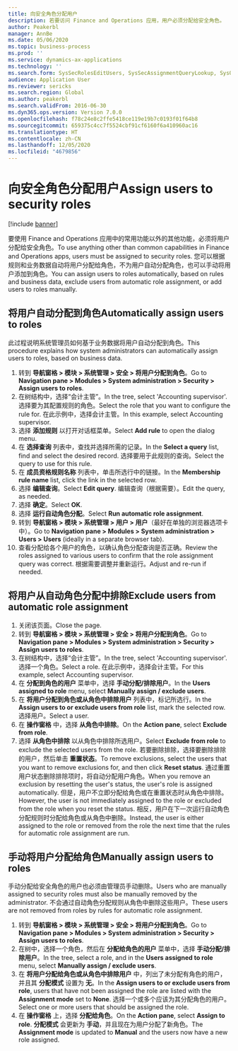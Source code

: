 ```yaml
---
title: 向安全角色分配用户
description: 若要访问 Finance and Operations 应用，用户必须分配给安全角色。
author: Peakerbl
manager: AnnBe
ms.date: 05/06/2020
ms.topic: business-process
ms.prod: ''
ms.service: dynamics-ax-applications
ms.technology: ''
ms.search.form: SysSecRolesEditUsers, SysSecAssignmentQueryLookup, SysQueryForm, SysSecRoleExcludeUsers
audience: Application User
ms.reviewer: sericks
ms.search.region: Global
ms.author: peakerbl
ms.search.validFrom: 2016-06-30
ms.dyn365.ops.version: Version 7.0.0
ms.openlocfilehash: f78c24e8c2ffe5418ce119e19b7c0193f01f64b8
ms.sourcegitcommit: 659375c4cc7f5524cbf91cf6160f6a410960ac16
ms.translationtype: HT
ms.contentlocale: zh-CN
ms.lasthandoff: 12/05/2020
ms.locfileid: "4679856"
---
```

# <a name="assign-users-to-security-roles"></a><span data-ttu-id="19f3e-103">向安全角色分配用户</span><span class="sxs-lookup"><span data-stu-id="19f3e-103">Assign users to security roles</span></span>

[!include [banner](../../includes/banner.md)]

<span data-ttu-id="19f3e-104">要使用 Finance and Operations 应用中的常用功能以外的其他功能，必须将用户分配给安全角色。</span><span class="sxs-lookup"><span data-stu-id="19f3e-104">To use anything other than common capabilities in Finance and Operations apps, users must be assigned to security roles.</span></span> <span data-ttu-id="19f3e-105">您可以根据规则和业务数据自动将用户分配给角色，不为用户自动分配角色，也可以手动将用户添加到角色。</span><span class="sxs-lookup"><span data-stu-id="19f3e-105">You can assign users to roles automatically, based on rules and business data, exclude users from automatic role assignment, or add users to roles manually.</span></span>

## <a name="automatically-assign-users-to-roles"></a><span data-ttu-id="19f3e-106">将用户自动分配到角色</span><span class="sxs-lookup"><span data-stu-id="19f3e-106">Automatically assign users to roles</span></span>
<span data-ttu-id="19f3e-107">此过程说明系统管理员如何基于业务数据将用户自动分配到角色。</span><span class="sxs-lookup"><span data-stu-id="19f3e-107">This procedure explains how system administrators can automatically assign users to roles, based on business data.</span></span> 
1. <span data-ttu-id="19f3e-108">转到 **导航窗格 > 模块 > 系统管理 > 安全 > 将用户分配到角色**。</span><span class="sxs-lookup"><span data-stu-id="19f3e-108">Go to **Navigation pane > Modules > System administration > Security > Assign users to roles**.</span></span>
2. <span data-ttu-id="19f3e-109">在树结构中，选择“会计主管”。</span><span class="sxs-lookup"><span data-stu-id="19f3e-109">In the tree, select 'Accounting supervisor'.</span></span> <span data-ttu-id="19f3e-110">选择要为其配置规则的角色。</span><span class="sxs-lookup"><span data-stu-id="19f3e-110">Select the role that you want to configure the rule for.</span></span> <span data-ttu-id="19f3e-111">在此示例中，选择会计主管。</span><span class="sxs-lookup"><span data-stu-id="19f3e-111">In this example, select Accounting supervisor.</span></span> 
3. <span data-ttu-id="19f3e-112">选择 **添加规则** 以打开对话框菜单。</span><span class="sxs-lookup"><span data-stu-id="19f3e-112">Select **Add rule** to open the dialog menu.</span></span>
4. <span data-ttu-id="19f3e-113">在 **选择查询** 列表中，查找并选择所需的记录。</span><span class="sxs-lookup"><span data-stu-id="19f3e-113">In the **Select a query** list, find and select the desired record.</span></span> <span data-ttu-id="19f3e-114">选择要用于此规则的查询。</span><span class="sxs-lookup"><span data-stu-id="19f3e-114">Select the query to use for this rule.</span></span>  
5. <span data-ttu-id="19f3e-115">在 **成员资格规则名称** 列表中，单击所选行中的链接。</span><span class="sxs-lookup"><span data-stu-id="19f3e-115">In the **Membership rule name** list, click the link in the selected row.</span></span>
6. <span data-ttu-id="19f3e-116">选择 **编辑查询**。</span><span class="sxs-lookup"><span data-stu-id="19f3e-116">Select **Edit query**.</span></span> <span data-ttu-id="19f3e-117">编辑查询（根据需要）。</span><span class="sxs-lookup"><span data-stu-id="19f3e-117">Edit the query, as needed.</span></span>  
7. <span data-ttu-id="19f3e-118">选择 **确定**。</span><span class="sxs-lookup"><span data-stu-id="19f3e-118">Select **OK**.</span></span>
8. <span data-ttu-id="19f3e-119">选择 **运行自动角色分配**。</span><span class="sxs-lookup"><span data-stu-id="19f3e-119">Select **Run automatic role assignment**.</span></span>
9. <span data-ttu-id="19f3e-120">转到 **导航窗格 > 模块 > 系统管理 > 用户 > 用户**（最好在单独的浏览器选项卡中）。</span><span class="sxs-lookup"><span data-stu-id="19f3e-120">Go to **Navigation pane > Modules > System administration > Users > Users** (ideally in a separate browser tab).</span></span>
10. <span data-ttu-id="19f3e-121">查看分配给各个用户的角色，以确认角色分配查询是否正确。</span><span class="sxs-lookup"><span data-stu-id="19f3e-121">Review the roles assigned to various users to confirm that the role assignment query was correct.</span></span> <span data-ttu-id="19f3e-122">根据需要调整并重新运行。</span><span class="sxs-lookup"><span data-stu-id="19f3e-122">Adjust and re-run if needed.</span></span>

## <a name="exclude-users-from-automatic-role-assignment"></a><span data-ttu-id="19f3e-123">将用户从自动角色分配中排除</span><span class="sxs-lookup"><span data-stu-id="19f3e-123">Exclude users from automatic role assignment</span></span>
1. <span data-ttu-id="19f3e-124">关闭该页面。</span><span class="sxs-lookup"><span data-stu-id="19f3e-124">Close the page.</span></span>
2. <span data-ttu-id="19f3e-125">转到 **导航窗格 > 模块 > 系统管理 > 安全 > 将用户分配到角色**。</span><span class="sxs-lookup"><span data-stu-id="19f3e-125">Go to **Navigation pane > Modules > System administration > Security > Assign users to roles**.</span></span>
3. <span data-ttu-id="19f3e-126">在树结构中，选择“会计主管”。</span><span class="sxs-lookup"><span data-stu-id="19f3e-126">In the tree, select 'Accounting supervisor'.</span></span> <span data-ttu-id="19f3e-127">选择一个角色。</span><span class="sxs-lookup"><span data-stu-id="19f3e-127">Select a role.</span></span> <span data-ttu-id="19f3e-128">在此示例中，选择会计主管。</span><span class="sxs-lookup"><span data-stu-id="19f3e-128">For this example, select Accounting supervisor.</span></span>  
4. <span data-ttu-id="19f3e-129">在 **分配到角色的用户** 菜单中，选择 **手动分配/排除用户**。</span><span class="sxs-lookup"><span data-stu-id="19f3e-129">In the **Users assigned to role** menu, select **Manually assign / exclude users**.</span></span>
5. <span data-ttu-id="19f3e-130">在 **将用户分配到角色或从角色中排除用户** 列表中，标记所选行。</span><span class="sxs-lookup"><span data-stu-id="19f3e-130">In the **Assign users to or exclude users from role** list, mark the selected row.</span></span> <span data-ttu-id="19f3e-131">选择用户。</span><span class="sxs-lookup"><span data-stu-id="19f3e-131">Select a user.</span></span>  
6. <span data-ttu-id="19f3e-132">在 **操作窗格** 中，选择 **从角色中排除**。</span><span class="sxs-lookup"><span data-stu-id="19f3e-132">On the **Action pane**, select **Exclude from role**.</span></span>
7. <span data-ttu-id="19f3e-133">选择 **从角色中排除** 以从角色中排除所选用户。</span><span class="sxs-lookup"><span data-stu-id="19f3e-133">Select **Exclude from role** to exclude the selected users from the role.</span></span> <span data-ttu-id="19f3e-134">若要删除排除，选择要删除排除的用户，然后单击 **重置状态**。</span><span class="sxs-lookup"><span data-stu-id="19f3e-134">To remove exclusions, select the users that you want to remove exclusions for, and then click **Reset status**.</span></span> <span data-ttu-id="19f3e-135">通过重置用户状态删除排除项时，将自动分配用户角色。</span><span class="sxs-lookup"><span data-stu-id="19f3e-135">When you remove an exclusion by resetting the user's status, the user's role is assigned automatically.</span></span> <span data-ttu-id="19f3e-136">但是，用户不立即分配给角色或在重置状态时从角色中排除。</span><span class="sxs-lookup"><span data-stu-id="19f3e-136">However, the user is not immediately assigned to the role or excluded from the role when you reset the status.</span></span> <span data-ttu-id="19f3e-137">相反，用户在下一次运行自动角色分配规则时分配给角色或从角色中删除。</span><span class="sxs-lookup"><span data-stu-id="19f3e-137">Instead, the user is either assigned to the role or removed from the role the next time that the rules for automatic role assignment are run.</span></span>  

## <a name="manually-assign-users-to-roles"></a><span data-ttu-id="19f3e-138">手动将用户分配给角色</span><span class="sxs-lookup"><span data-stu-id="19f3e-138">Manually assign users to roles</span></span>
<span data-ttu-id="19f3e-139">手动分配给安全角色的用户也必须由管理员手动删除。</span><span class="sxs-lookup"><span data-stu-id="19f3e-139">Users who are manually assigned to security roles must also be manually removed by the administrator.</span></span> <span data-ttu-id="19f3e-140">不会通过自动角色分配规则从角色中删除这些用户。</span><span class="sxs-lookup"><span data-stu-id="19f3e-140">These users are not removed from roles by rules for automatic role assignment.</span></span>

1. <span data-ttu-id="19f3e-141">转到 **导航窗格 > 模块 > 系统管理 > 安全 > 将用户分配到角色**。</span><span class="sxs-lookup"><span data-stu-id="19f3e-141">Go to **Navigation pane > Modules > System administration > Security > Assign users to roles**.</span></span>
2. <span data-ttu-id="19f3e-142">在树中，选择一个角色，然后在 **分配给角色的用户** 菜单中，选择 **手动分配/排除用户**。</span><span class="sxs-lookup"><span data-stu-id="19f3e-142">In the tree, select a role, and in the **Users assigned to role** menu, select **Manually assign / exclude users**.</span></span>
4. <span data-ttu-id="19f3e-143">在 **将用户分配给角色或从角色中排除用户** 中，列出了未分配有角色的用户，并且其 **分配模式** 设置为 **无**。</span><span class="sxs-lookup"><span data-stu-id="19f3e-143">In the **Assign users to or exclude users from role**, users that have not been assigned the role are listed with the **Assignment mode** set to **None**.</span></span> <span data-ttu-id="19f3e-144">选择一个或多个应该为其分配角色的用户。</span><span class="sxs-lookup"><span data-stu-id="19f3e-144">Select one or more users that should be assigned the role.</span></span>
5. <span data-ttu-id="19f3e-145">在 **操作窗格** 上，选择 **分配给角色**。</span><span class="sxs-lookup"><span data-stu-id="19f3e-145">On the **Action pane**, select **Assign to role**.</span></span> <span data-ttu-id="19f3e-146">**分配模式** 会更新为 **手动**，并且现在为用户分配了新角色。</span><span class="sxs-lookup"><span data-stu-id="19f3e-146">The **Assignment mode** is updated to **Manual** and the users now have a new role assigned.</span></span>
